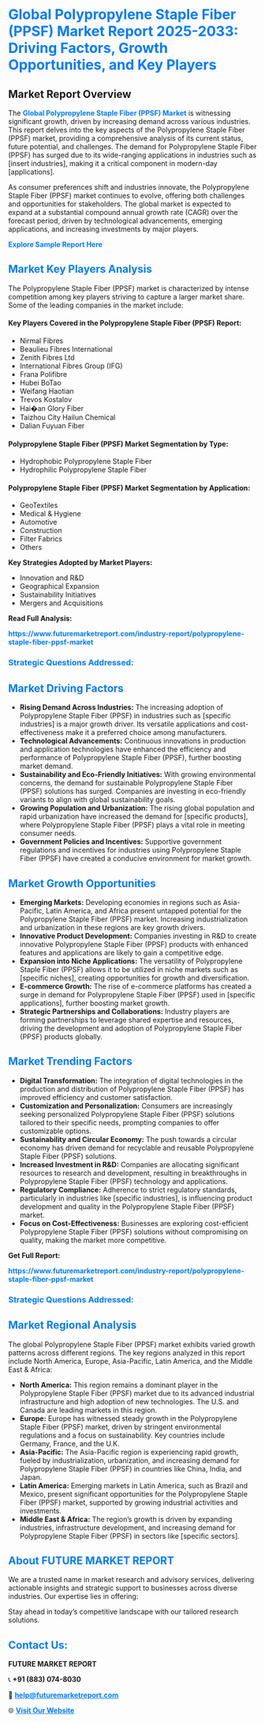 <h1 style="color: #007BFF;">Global Polypropylene Staple Fiber (PPSF) Market Report 2025-2033: Driving Factors, Growth Opportunities, and Key Players</h1>

<section id="overview">
<h2>Market Report Overview</h2>
<p>The <a href="https://www.futuremarketreport.com/industry-report/polypropylene-staple-fiber-ppsf-market" style="color: #007BFF; text-decoration: none;"><strong>Global Polypropylene Staple Fiber (PPSF) Market</strong></a> is witnessing significant growth, driven by increasing demand across various industries. This report delves into the key aspects of the Polypropylene Staple Fiber (PPSF) market, providing a comprehensive analysis of its current status, future potential, and challenges. The demand for Polypropylene Staple Fiber (PPSF) has surged due to its wide-ranging applications in industries such as [insert industries], making it a critical component in modern-day [applications].</p>
<p>As consumer preferences shift and industries innovate, the Polypropylene Staple Fiber (PPSF) market continues to evolve, offering both challenges and opportunities for stakeholders. The global market is expected to expand at a substantial compound annual growth rate (CAGR) over the forecast period, driven by technological advancements, emerging applications, and increasing investments by major players.</p>
</section>

<section id="overview">
<p><a href="https://www.futuremarketreport.com/request-sample/reportId=41704" style="color: #007BFF; text-decoration: none;"><strong>Explore Sample Report Here</strong></a></p>
</section>

<section id="key-players">
<h2 style="color: #007BFF;">Market Key Players Analysis</h2>
<p>The Polypropylene Staple Fiber (PPSF) market is characterized by intense competition among key players striving to capture a larger market share. Some of the leading companies in the market include:</p>
<h4>Key Players Covered in the Polypropylene Staple Fiber (PPSF) Report:</h4>
<ul><li>Nirmal Fibres</li><li>Beaulieu Fibres International</li><li>Zenith Fibres Ltd</li><li>International Fibres Group (IFG)</li><li>Frana Polifibre</li><li>Hubei BoTao</li><li>Weifang Haotian</li><li>Trevos Kostalov</li><li>Hai�an Glory Fiber</li><li>Taizhou City Hailun Chemical</li><li>Dalian Fuyuan Fiber</li></ul>
<h4>Polypropylene Staple Fiber (PPSF) Market Segmentation by Type:</h4>
<ul><li>Hydrophobic Polypropylene Staple Fiber</li><li>Hydrophilic Polypropylene Staple Fiber</li></ul>

<h4>Polypropylene Staple Fiber (PPSF) Market Segmentation by Application:</h4>
<ul><li>GeoTextiles</li><li>Medical &amp; Hygiene</li><li>Automotive</li><li>Construction</li><li>Filter Fabrics</li><li>Others</li></ul>
<p><strong>Key Strategies Adopted by Market Players:</strong></p>
<ul>
<li>Innovation and R&D</li>
<li>Geographical Expansion</li>
<li>Sustainability Initiatives</li>
<li>Mergers and Acquisitions</li>
</ul>
</section>

<section>
<p><strong>Read Full Analysis: </strong></p><a href="https://www.futuremarketreport.com/industry-report/polypropylene-staple-fiber-ppsf-market" style="color: #007BFF; text-decoration: none;"><strong>https://www.futuremarketreport.com/industry-report/polypropylene-staple-fiber-ppsf-market</strong></a>
<h3 style="color: #007BFF;">Strategic Questions Addressed:</h3>
</section>

<section id="driving-factors">
<h2 style="color: #007BFF;">Market Driving Factors</h2>
<ul>
<li><strong>Rising Demand Across Industries:</strong> The increasing adoption of Polypropylene Staple Fiber (PPSF) in industries such as [specific industries] is a major growth driver. Its versatile applications and cost-effectiveness make it a preferred choice among manufacturers.</li>
<li><strong>Technological Advancements:</strong> Continuous innovations in production and application technologies have enhanced the efficiency and performance of Polypropylene Staple Fiber (PPSF), further boosting market demand.</li>
<li><strong>Sustainability and Eco-Friendly Initiatives:</strong> With growing environmental concerns, the demand for sustainable Polypropylene Staple Fiber (PPSF) solutions has surged. Companies are investing in eco-friendly variants to align with global sustainability goals.</li>
<li><strong>Growing Population and Urbanization:</strong> The rising global population and rapid urbanization have increased the demand for [specific products], where Polypropylene Staple Fiber (PPSF) plays a vital role in meeting consumer needs.</li>
<li><strong>Government Policies and Incentives:</strong> Supportive government regulations and incentives for industries using Polypropylene Staple Fiber (PPSF) have created a conducive environment for market growth.</li>
</ul>
</section>

<section id="growth-opportunities">
<h2 style="color: #007BFF;">Market Growth Opportunities</h2>
<ul>
<li><strong>Emerging Markets:</strong> Developing economies in regions such as Asia-Pacific, Latin America, and Africa present untapped potential for the Polypropylene Staple Fiber (PPSF) market. Increasing industrialization and urbanization in these regions are key growth drivers.</li>
<li><strong>Innovative Product Development:</strong> Companies investing in R&D to create innovative Polypropylene Staple Fiber (PPSF) products with enhanced features and applications are likely to gain a competitive edge.</li>
<li><strong>Expansion into Niche Applications:</strong> The versatility of Polypropylene Staple Fiber (PPSF) allows it to be utilized in niche markets such as [specific niches], creating opportunities for growth and diversification.</li>
<li><strong>E-commerce Growth:</strong> The rise of e-commerce platforms has created a surge in demand for Polypropylene Staple Fiber (PPSF) used in [specific applications], further boosting market growth.</li>
<li><strong>Strategic Partnerships and Collaborations:</strong> Industry players are forming partnerships to leverage shared expertise and resources, driving the development and adoption of Polypropylene Staple Fiber (PPSF) products globally.</li>
</ul>
</section>

<section id="trending-factors">
<h2 style="color: #007BFF;">Market Trending Factors</h2>
<ul>
<li><strong>Digital Transformation:</strong> The integration of digital technologies in the production and distribution of Polypropylene Staple Fiber (PPSF) has improved efficiency and customer satisfaction.</li>
<li><strong>Customization and Personalization:</strong> Consumers are increasingly seeking personalized Polypropylene Staple Fiber (PPSF) solutions tailored to their specific needs, prompting companies to offer customizable options.</li>
<li><strong>Sustainability and Circular Economy:</strong> The push towards a circular economy has driven demand for recyclable and reusable Polypropylene Staple Fiber (PPSF) solutions.</li>
<li><strong>Increased Investment in R&D:</strong> Companies are allocating significant resources to research and development, resulting in breakthroughs in Polypropylene Staple Fiber (PPSF) technology and applications.</li>
<li><strong>Regulatory Compliance:</strong> Adherence to strict regulatory standards, particularly in industries like [specific industries], is influencing product development and quality in the Polypropylene Staple Fiber (PPSF) market.</li>
<li><strong>Focus on Cost-Effectiveness:</strong> Businesses are exploring cost-efficient Polypropylene Staple Fiber (PPSF) solutions without compromising on quality, making the market more competitive.</li>
</ul>
</section>

<section>
<p><strong>Get Full Report: </strong></p><a href="https://www.futuremarketreport.com/industry-report/polypropylene-staple-fiber-ppsf-market" style="color: #007BFF; text-decoration: none;"><strong>https://www.futuremarketreport.com/industry-report/polypropylene-staple-fiber-ppsf-market</strong></a>
<h3 style="color: #007BFF;">Strategic Questions Addressed:</h3>
</section>


<section id="regional-analysis">
<h2 style="color: #007BFF;">Market Regional Analysis</h2>
<p>The global Polypropylene Staple Fiber (PPSF) market exhibits varied growth patterns across different regions. The key regions analyzed in this report include North America, Europe, Asia-Pacific, Latin America, and the Middle East & Africa:</p>
<ul>
<li><strong>North America:</strong> This region remains a dominant player in the Polypropylene Staple Fiber (PPSF) market due to its advanced industrial infrastructure and high adoption of new technologies. The U.S. and Canada are leading markets in this region.</li>
<li><strong>Europe:</strong> Europe has witnessed steady growth in the Polypropylene Staple Fiber (PPSF) market, driven by stringent environmental regulations and a focus on sustainability. Key countries include Germany, France, and the U.K.</li>
<li><strong>Asia-Pacific:</strong> The Asia-Pacific region is experiencing rapid growth, fueled by industrialization, urbanization, and increasing demand for Polypropylene Staple Fiber (PPSF) in countries like China, India, and Japan.</li>
<li><strong>Latin America:</strong> Emerging markets in Latin America, such as Brazil and Mexico, present significant opportunities for the Polypropylene Staple Fiber (PPSF) market, supported by growing industrial activities and investments.</li>
<li><strong>Middle East & Africa:</strong> The region’s growth is driven by expanding industries, infrastructure development, and increasing demand for Polypropylene Staple Fiber (PPSF) in sectors like [specific sectors].</li>
</ul>
</section>

<footer>
<h2 style="color: #007BFF;">About FUTURE MARKET REPORT</h2>
<p>We are a trusted name in market research and advisory services, delivering actionable insights and strategic support to businesses across diverse industries. Our expertise lies in offering:</p>

<p>Stay ahead in today’s competitive landscape with our tailored research solutions.</p>

<h2 style="color: #007BFF;">Contact Us:</h2>
<p><strong>FUTURE MARKET REPORT</strong></p>
<p>📞 <strong>+91 (883) 074-8030</strong></p>
<p>📧 <strong><a href="mailto:help@futuremarketreport.com" style="color: #007BFF;">help@futuremarketreport.com</a></strong></p>
<p>🌐 <strong><a href="https://www.futuremarketreport.com/" style="color: #007BFF;">Visit Our Website</a></strong></p>
</footer>